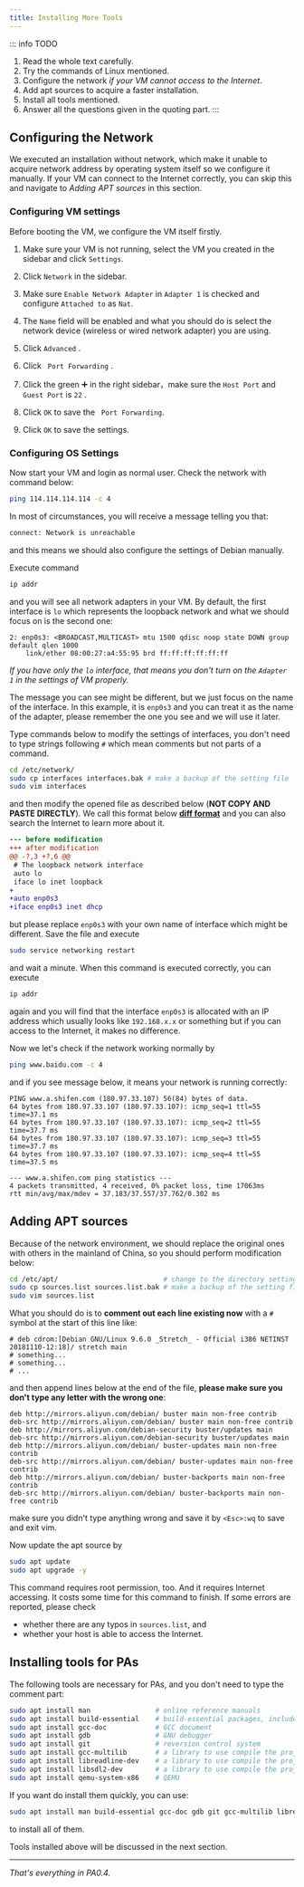 ```yaml
---
title: Installing More Tools
---
```


::: info TODO
1. Read the whole text carefully.
2. Try the commands of Linux mentioned.
3. Configure the network *if your VM cannot access to the Internet*.
4. Add apt sources to acquire a faster installation.
5. Install all tools mentioned.
6. Answer all the questions given in the quoting part.
:::


## Configuring the Network

We executed an installation without network, which make it unable to acquire network address by operating system itself so we configure it manually. If your VM can connect to the Internet correctly, you can skip this and navigate to *Adding APT sources* in this section.

### Configuring VM settings

Before booting the VM, we configure the VM itself firstly.

1. Make sure your VM is not running, select the VM you created in the sidebar and click `Settings`.

2. Click `Network` in the sidebar.

3. Make sure `Enable Network Adapter` in `Adapter 1` is checked and configure `Attached to` as `Nat`.

4. The `Name` field will be enabled and what you should do is select the network device (wireless or wired network adapter) you are using.

5. Click `Advanced` .

6. Click ` Port Forwarding` .

7. Click the green ➕ in the right sidebar，make sure the `Host Port` and `Guest Port` is `22` .

8. Click `OK` to save the ` Port Forwarding`.

9. Click `OK` to save the settings.

   

### Configuring OS Settings

Now start your VM and login as normal user. Check the network with command below:

```bash
ping 114.114.114.114 -c 4
```

In most of circumstances, you will receive a message telling you that:

```bash
connect: Network is unreachable
```

and this means we should also configure the settings of Debian manually.

Execute command

```bash
ip addr
```

and you will see all network adapters in your VM. By default, the first interface is `lo` which represents the loopback network and what we should focus on is the second one:

```
2: enp0s3: <BROADCAST,MULTICAST> mtu 1500 qdisc noop state DOWN group default qlen 1000
	link/ether 08:00:27:a4:55:95 brd ff:ff:ff:ff:ff:ff
```

*If you have only the `lo` interface, that means you don't turn on the `Adapter 1` in the settings of VM properly.*

The message you can see might be different, but we just focus on the name of the interface. In this example, it is `enp0s3` and you can treat it as the name of the adapter, please remember the one you see and we will use it later.

Type commands below to modify the settings of interfaces, you don't need to type strings following `#` which mean comments but not parts of a command.

```bash
cd /etc/network/
sudo cp interfaces interfaces.bak # make a backup of the setting file
sudo vim interfaces
```

and then modify the opened file as described below (**NOT COPY AND PASTE DIRECTLY**). We call this format below **[diff format](https://en.wikipedia.org/wiki/Diff)** and you can also search the Internet to learn more about it.

```diff
--- before modification
+++ after modification
@@ -?,3 +?,6 @@
 # The loopback network interface
 auto lo
 iface lo inet loopback
+
+auto enp0s3
+iface enp0s3 inet dhcp
```

but please replace `enp0s3` with your own name of interface which might be different. Save the file and execute

```bash
sudo service networking restart
```

and wait a minute. When this command is executed correctly, you can execute

```bash
ip addr
```

again and you will find that the interface `enp0s3` is allocated with an IP address which usually looks like `192.168.x.x` or something but if you can access to the Internet, it makes no difference.

Now we let's check if the network working normally by 

```bash
ping www.baidu.com -c 4
```

and if you see message below, it means your network is running correctly:

```
PING www.a.shifen.com (180.97.33.107) 56(84) bytes of data.
64 bytes from 180.97.33.107 (180.97.33.107): icmp_seq=1 ttl=55 time=37.1 ms
64 bytes from 180.97.33.107 (180.97.33.107): icmp_seq=2 ttl=55 time=37.7 ms
64 bytes from 180.97.33.107 (180.97.33.107): icmp_seq=3 ttl=55 time=37.7 ms
64 bytes from 180.97.33.107 (180.97.33.107): icmp_seq=4 ttl=55 time=37.5 ms

--- www.a.shifen.com ping statistics ---
4 packets transmitted, 4 received, 0% packet loss, time 17063ms
rtt min/avg/max/mdev = 37.183/37.557/37.762/0.302 ms
```

## Adding APT sources

Because of the network environment, we should replace the original ones with others in the mainland of China, so you should perform modification below:

```bash
cd /etc/apt/                          # change to the directory setting file exists
sudo cp sources.list sources.list.bak # make a backup of the setting file
sudo vim sources.list
```

What you should do is to **comment out each line existing now** with a `#` symbol at the start of this line like:

```
# deb cdrom:[Debian GNU/Linux 9.6.0 _Stretch_ - Official i386 NETINST 20181110-12:18]/ stretch main
# something...
# something...
# ...
```

and then append lines below at the end of the file, **please make sure you don't type any letter with the wrong one**:

```
deb http://mirrors.aliyun.com/debian/ buster main non-free contrib
deb-src http://mirrors.aliyun.com/debian/ buster main non-free contrib
deb http://mirrors.aliyun.com/debian-security buster/updates main
deb-src http://mirrors.aliyun.com/debian-security buster/updates main
deb http://mirrors.aliyun.com/debian/ buster-updates main non-free contrib
deb-src http://mirrors.aliyun.com/debian/ buster-updates main non-free contrib
deb http://mirrors.aliyun.com/debian/ buster-backports main non-free contrib
deb-src http://mirrors.aliyun.com/debian/ buster-backports main non-free contrib
```

make sure you didn't type anything wrong and save it by `<Esc>:wq` to save and exit vim.

Now update the apt source by

```bash
sudo apt update
sudo apt upgrade -y
```

This command requires root permission, too. And it requires Internet accessing. It costs some time for this command to finish. If some errors are reported, please check

- whether there are any typos in `sources.list`, and
- whether your host is able to access the Internet.

## Installing tools for PAs

The following tools are necessary for PAs, and you don't need to type the comment part:

```bash
sudo apt install man                # online reference manuals
sudo apt install build-essential    # build-essential packages, include binary utilities, gcc, make, and so on
sudo apt install gcc-doc            # GCC document
sudo apt install gdb                # GNU debugger
sudo apt install git                # reversion control system
sudo apt install gcc-multilib       # a library to use compile the project later
sudo apt install libreadline-dev    # a library to use compile the project later
sudo apt install libsdl2-dev        # a library to use compile the project later
sudo apt install qemu-system-x86    # QEMU
```

If you want do install them quickly, you can use:

```bash
sudo apt install man build-essential gcc-doc gdb git gcc-multilib libreadline-dev libsdl2-dev qemu-system-x86 -y
```

to install all of them.

Tools installed above will be discussed in the next section.

---

*That's everything in PA0.4.*